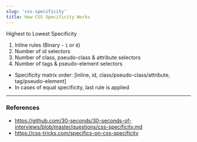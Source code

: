 ```yaml
---
slug: 'css-specificity' 
title: How CSS Specificity Works
---
```


Highest to Lowest Specificity

1. Inline rules (Binary - `1` or `0`)
2. Number of id selectors
3. Number of class, pseudo-class & attribute selectors
4. Number of tags & pseudo-element selectors

- Specificity matrix order: [inline, id, class/pseudo-class/attribute, tag/pseudo-element]
- In cases of equal specificity, last rule is applied

---

### References

- https://github.com/30-seconds/30-seconds-of-interviews/blob/master/questions/css-specificity.md
- https://css-tricks.com/specifics-on-css-specificity
